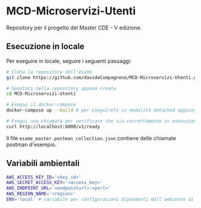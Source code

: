 # MCD-Microservizi-Utenti

Repository per il progetto del Master CDE - V edizione.

## Esecuzione in locale
Per eseguire in locale, seguire i seguenti passaggi:
```bash
# Clona la repository dell'esame
git clone https://github.com/davideCompagnone/MCD-Microservizi-Utenti.git

# Spostati nella repository appena creata
cd MCD-Microservizi-Utenti

# Esegui il docker-compose
docker-compose up --build # per eseguirelo in modalità detached aggiungere il flag -d

# Esegui una chiamata per verificare che sia correttamente in esecuzione
curl http://localhost:8080/v1/ready
```
Il file `esame_master.postman_collection.json` contiene delle chiamate postman d'esempio.

## Variabili ambientali
```bash
AWS_ACCESS_KEY_ID='<key_id>'
AWS_SECRET_ACCESS_KEY='<access_key>'
AWS_ENDPOINT_URL='<endpointurl>:<port>'
AWS_REGION_NAME='<region>'
ENV='local' # variabile per configurazioni dipendenti dall'ambiente di esecuzione
```